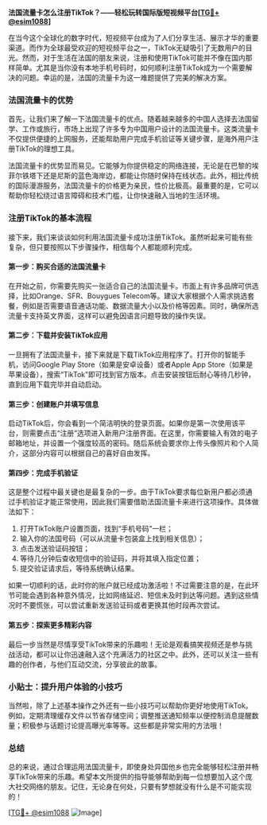 **法国流量卡怎么注册TikTok？——轻松玩转国际版短视频平台[[TG💪+ @esim1088](https://t.me/s/esim1088)]**

在当今这个全球化的数字时代，短视频平台成为了人们分享生活、展示才华的重要渠道。而作为全球最受欢迎的短视频平台之一，TikTok无疑吸引了无数用户的目光。然而，对于生活在法国的朋友来说，注册和使用TikTok可能并不像在国内那样简单。尤其是当你没有本地手机号码时，如何顺利注册TikTok成为一个需要解决的问题。幸运的是，法国的流量卡为这一难题提供了完美的解决方案。

### 法国流量卡的优势

首先，让我们来了解一下法国流量卡的优点。随着越来越多的中国人选择去法国留学、工作或旅行，市场上出现了许多专为中国用户设计的法国流量卡。这类流量卡不仅提供便捷的上网服务，还能帮助用户完成手机验证等关键步骤，是海外用户注册TikTok的理想工具。

法国流量卡的优势显而易见。它能够为你提供稳定的网络连接，无论是在巴黎的埃菲尔铁塔下还是尼斯的蓝色海岸边，都能让你随时保持在线状态。此外，相比传统的国际漫游服务，法国流量卡的价格更为亲民，性价比极高。最重要的是，它可以帮助你轻松绕过语言障碍和技术门槛，让你快速融入当地的生活环境。

### 注册TikTok的基本流程

接下来，我们来谈谈如何利用法国流量卡成功注册TikTok。虽然听起来可能有些复杂，但只要按照以下步骤操作，相信每个人都能顺利完成。

#### 第一步：购买合适的法国流量卡

在开始之前，你需要先购买一张适合自己的法国流量卡。市面上有许多品牌可供选择，比如Orange、SFR、Bouygues Telecom等。建议大家根据个人需求挑选套餐，例如是否需要语音通话功能、数据流量大小以及价格等因素。同时，确保所选流量卡支持英文界面，这样可以避免因语言问题导致的操作失误。

#### 第二步：下载并安装TikTok应用

一旦拥有了法国流量卡，接下来就是下载TikTok应用程序了。打开你的智能手机，访问Google Play Store（如果是安卓设备）或者Apple App Store（如果是苹果设备），搜索“TikTok”即可找到官方版本。点击安装按钮后耐心等待几秒钟，直到应用下载完毕并自动启动。

#### 第三步：创建账户并填写信息

启动TikTok后，你会看到一个简洁明快的登录页面。如果你是第一次使用该平台，则需要点击“注册”选项进入新用户注册界面。在这里，你需要输入有效的电子邮箱地址，并设置一个强度较高的密码。随后系统会要求你上传头像照片和个人简介，这部分内容可以根据自己的喜好自由发挥。

#### 第四步：完成手机验证

这是整个过程中最关键也是最复杂的一步。由于TikTok要求每位新用户都必须通过手机验证才能正常使用，因此我们需要借助法国流量卡来进行这项操作。具体做法如下：

1. 打开TikTok账户设置页面，找到“手机号码”一栏；
2. 输入你的法国号码（可以从流量卡包装盒上找到相关信息）；
3. 点击发送验证码按钮；
4. 等待几分钟后查收短信中的验证码，并将其填入指定位置；
5. 提交验证请求后，等待系统确认结果。

如果一切顺利的话，此时你的账户就已经成功激活啦！不过需要注意的是，在此环节可能会遇到各种意外情况，比如网络延迟、短信未及时到达等问题。遇到这些情况时不要慌张，可以尝试重新发送验证码或者更换其他时段再次尝试。

#### 第五步：探索更多精彩内容

最后一步当然是尽情享受TikTok带来的乐趣啦！无论是观看搞笑视频还是参与挑战活动，都可以让你迅速融入这个充满活力的社区之中。此外，还可以关注一些有趣的创作者，与他们互动交流，分享彼此的故事。

### 小贴士：提升用户体验的小技巧

当然啦，除了上述基本操作之外还有一些小技巧可以帮助你更好地使用TikTok。例如，定期清理缓存文件以节省存储空间；调整推送通知频率以便控制消息提醒数量；积极参与话题讨论提高曝光率等等。这些都是非常实用的方法哦！

### 总结

总的来说，通过合理运用法国流量卡，即使身处异国他乡也完全能够轻松注册并畅享TikTok带来的乐趣。希望本文所提供的指导能够帮助到每一位想要加入这个庞大社交网络的朋友。记住，无论身在何处，只要有梦想就没有什么是不可能实现的！

[[TG💪+ @esim1088](https://t.me/s/esim1088) ![Image](https://i.postimg.cc/4NQfJmqS/Snipaste-2025-05-13-00-14-12.png)]